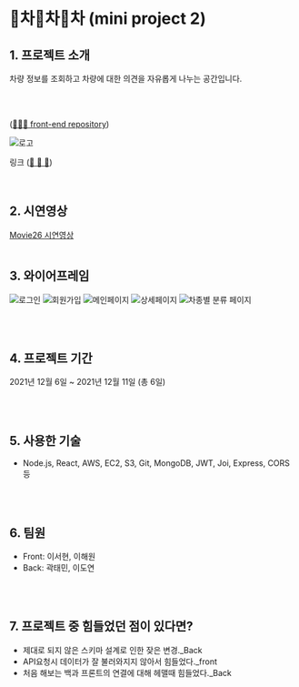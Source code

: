 # 🚗차🚗차🚗차 (mini project 2)

## 1. 프로젝트 소개

차량 정보를 조회하고 차량에 대한 의견을 자유롭게 나누는 공간입니다.

<br/>

<br/> ([👏👏👏 front-end repository](https://github.com/picapipicca/chachachaFE))

![로고](https://img1.daumcdn.net/thumb/R1280x0/?scode=mtistory2&fname=https%3A%2F%2Fblog.kakaocdn.net%2Fdn%2Fb4gOGL%2Fbtrnc4MLbrx%2F8g8GqJkuDEsC3x1aJriJMK%2Fimg.png)

링크
([🚗 🚗 🚗](http://movie26.shop/ "무비평점서비스"))

<br/>

## 2. 시연영상

[Movie26 시연영상](https://youtu.be/cCj2jCV43Nk "무비평점서비스")
<br/>
<br/>

## 3. 와이어프레임

![로그인](https://img1.daumcdn.net/thumb/R1280x0/?scode=mtistory2&fname=https%3A%2F%2Fblog.kakaocdn.net%2Fdn%2Fc9Dih8%2Fbtrm7Nyz5sE%2Fhp0MwWLZS96jDTKKN7OTHK%2Fimg.png)
![회원가입](https://img1.daumcdn.net/thumb/R1280x0/?scode=mtistory2&fname=https%3A%2F%2Fblog.kakaocdn.net%2Fdn%2FdqWIOb%2FbtrnbIQ2sIn%2FWBOg4JCzOGizhJbJbJrz60%2Fimg.png)
![메인페이지](https://img1.daumcdn.net/thumb/R1280x0/?scode=mtistory2&fname=https%3A%2F%2Fblog.kakaocdn.net%2Fdn%2FwhtE9%2Fbtrm3Qbvro5%2FiJhQMcv1l4i61Qdhxn3Cw0%2Fimg.png)
![상세페이지](https://img1.daumcdn.net/thumb/R1280x0/?scode=mtistory2&fname=https%3A%2F%2Fblog.kakaocdn.net%2Fdn%2FbyuVi5%2Fbtrm9DoWSXX%2FecM2IE2EQQNR85m65mjdi0%2Fimg.png)
![차종별 분류 페이지](https://img1.daumcdn.net/thumb/R1280x0/?scode=mtistory2&fname=https%3A%2F%2Fblog.kakaocdn.net%2Fdn%2FbyZ1mp%2FbtrnbIp1ZVH%2Ft9WDRAIskxD65acnwNasiK%2Fimg.png)

<br/>
<br/>

## 4. 프로젝트 기간

2021년 12월 6일 ~ 2021년 12월 11일 (총 6일)

<br/>
<br/>

## 5. 사용한 기술
- Node.js, React, AWS, EC2, S3, Git, MongoDB, JWT, Joi, Express, CORS 등
<br/>
<br/>

## 6. 팀원

- Front: 이서현, 이해원
- Back:  곽태민, 이도연

<br/>
<br/>

## 7. 프로젝트 중 힘들었던 점이 있다면?

-   제대로 되지 않은 스키마 설계로 인한 잦은 변경._Back
-   API요청시 데이터가 잘 불러와지지 않아서 힘들었다._front
-   처음 해보는 백과 프론트의 연결에 대해 헤맬때 힘들었다._Back

<br/>
<br/>
